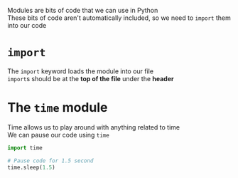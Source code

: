 Modules are bits of code that we can use in Python  
These bits of code aren't automatically included, so
we need to `import` them into our code

# `import`
The `import` keyword loads the module into our file  
`import`s should be at the **top of the file** under the **header**
# The `time` module
Time allows us to play around with anything related to time  
We can pause our code using `time`

```python
import time

# Pause code for 1.5 second
time.sleep(1.5)
```